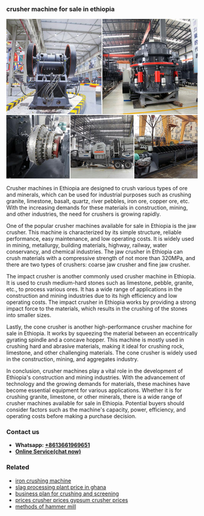 <h3>crusher machine for sale in ethiopia</h3><img src='1702953116.jpg' alt=''><p>Crusher machines in Ethiopia are designed to crush various types of ore and minerals, which can be used for industrial purposes such as crushing granite, limestone, basalt, quartz, river pebbles, iron ore, copper ore, etc. With the increasing demands for these materials in construction, mining, and other industries, the need for crushers is growing rapidly.</p><p>One of the popular crusher machines available for sale in Ethiopia is the jaw crusher. This machine is characterized by its simple structure, reliable performance, easy maintenance, and low operating costs. It is widely used in mining, metallurgy, building materials, highway, railway, water conservancy, and chemical industries. The jaw crusher in Ethiopia can crush materials with a compressive strength of not more than 320MPa, and there are two types of crushers: coarse jaw crusher and fine jaw crusher.</p><p>The impact crusher is another commonly used crusher machine in Ethiopia. It is used to crush medium-hard stones such as limestone, pebble, granite, etc., to process various ores. It has a wide range of applications in the construction and mining industries due to its high efficiency and low operating costs. The impact crusher in Ethiopia works by providing a strong impact force to the materials, which results in the crushing of the stones into smaller sizes.</p><p>Lastly, the cone crusher is another high-performance crusher machine for sale in Ethiopia. It works by squeezing the material between an eccentrically gyrating spindle and a concave hopper. This machine is mostly used in crushing hard and abrasive materials, making it ideal for crushing rock, limestone, and other challenging materials. The cone crusher is widely used in the construction, mining, and aggregates industry.</p><p>In conclusion, crusher machines play a vital role in the development of Ethiopia's construction and mining industries. With the advancement of technology and the growing demands for materials, these machines have become essential equipment for various applications. Whether it is for crushing granite, limestone, or other minerals, there is a wide range of crusher machines available for sale in Ethiopia. Potential buyers should consider factors such as the machine's capacity, power, efficiency, and operating costs before making a purchase decision.</p><h3>Contact us</h3><ul><li><strong>Whatsapp:&nbsp;<a href="https://wa.me/8613661969651">+8613661969651</a></strong></li><li><a href="https://swt.shibang-china.com/?git&amp;zhl&amp;crusher machine for sale in ethiopia"><strong>Online Service(chat now)</strong></a></li></ul><h3>Related</h3><ul><li><a href='iron crushing machine.md'>iron crushing machine</a></li><li><a href='slag processing plant price in ghana.md'>slag processing plant price in ghana</a></li><li><a href='business plan for crushing and screening.md'>business plan for crushing and screening</a></li><li><a href='prices crusher prices gypsum crusher prices.md'>prices crusher prices gypsum crusher prices</a></li><li><a href='methods of hammer mill.md'>methods of hammer mill</a></li></ul>